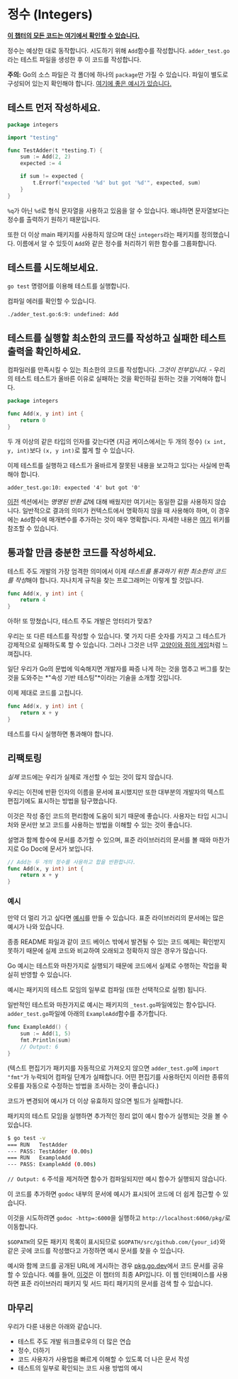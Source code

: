 # 정수 (Integers)

**[이 챕터의 모든 코드는 여기에서 확인할 수 있습니다.](https://github.com/MiryangJung/learn-go-with-tests-ko/tree/master/integers)**

정수는 예상한 대로 동작합니다. 시도하기 위해 `Add`함수를 작성합니다. `adder_test.go`라는 테스트 파일을 생성한 후 이 코드를 작성합니다.

**주의:** Go의 소스 파일은 각 폴더에 하나의 `package`만 가질 수 있습니다. 파일이 별도로 구성되어 있는지 확인해야 합니다. [여기에 좋은 예시가 있습니다.](https://dave.cheney.net/2014/12/01/five-suggestions-for-setting-up-a-go-project)

## 테스트 먼저 작성하세요.

```go
package integers

import "testing"

func TestAdder(t *testing.T) {
	sum := Add(2, 2)
	expected := 4

	if sum != expected {
		t.Errorf("expected '%d' but got '%d'", expected, sum)
	}
}
```

`%q`가 아닌 `%d`로 형식 문자열을 사용하고 있음을 알 수 있습니다. 왜냐하면 문자열보다는 정수를 출력하기 원하기 때문입니다.

또한 더 이상 main 패키지를 사용하지 않으며 대신 `integers`라는 패키지를 정의했습니다. 이름에서 알 수 있듯이 `Add`와 같은 정수를 처리하기 위한 함수를 그룹화합니다.

## 테스트를 시도해보세요.

`go test` 명령어를 이용해 테스트를 실행합니다.

컴파일 에러를 확인할 수 있습니다.

`./adder_test.go:6:9: undefined: Add`

## 테스트를 실행할 최소한의 코드를 작성하고 실패한 테스트 출력을 확인하세요.

컴파일러를 만족시킬 수 있는 최소한의 코드를 작성합니다. _그것이 전부입니다._ - 우리의 테스트 테스트가 올바른 이유로 실패하는 것을 확인하길 원하는 것을 기억해야 합니다.

```go
package integers

func Add(x, y int) int {
	return 0
}
```

두 개 이상의 같은 타입의 인자를 갖는다면 \(지금 케이스에서는 두 개의 정수\) `(x int, y, int)`보다 `(x, y int)`로 짧게 할 수 있습니다.

이제 테스트를 실행하고 테스트가 올바르게 잘못된 내용을 보고하고 있다는 사실에 만족해야 합니다.

`adder_test.go:10: expected '4' but got '0'`

[이전](hello-world.md#one...last...refactor?) 섹션에서는 *명명된 반환 값*에 대해 배웠지만 여기서는 동일한 값을 사용하지 않습니다. 일반적으로 결과의 의미가 컨텍스트에서 명확하지 않을 때 사용해야 하며, 이 경우에는 `Add`함수에 매개변수를 추가하는 것이 매우 명확합니다. 자세한 내용은 [여기](https://github.com/golang/go/wiki/CodeReviewComments#named-result-parameters) 위키를 참조할 수 있습니다.

## 통과할 만큼 충분한 코드를 작성하세요.

테스트 주도 개발의 가장 엄격한 의미에서 이제 *테스트를 통과하기 위한 최소한의 코드를 작성*해야 합니다. 지나치게 규칙을 찾는 프로그래머는 이렇게 할 것입니다.

```go
func Add(x, y int) int {
	return 4
}
```

아하! 또 망쳤습니다, 테스트 주도 개발은 엉터리가 맞죠?

우리는 또 다른 테스트를 작성할 수 있습니다. 몇 가지 다른 숫자를 가지고 그 테스트가 강제적으로 실패하도록 할 수 있습니다. 그러나 그것은 너무 [고양이와 쥐의 게임](https://en.m.wikipedia.org/wiki/Cat_and_mouse)처럼 느껴집니다.

일단 우리가 Go의 문법에 익숙해지면 개발자를 짜증 나게 하는 것을 멈추고 버그를 찾는 것을 도와주는 *"속성 기반 테스팅"*이라는 기술을 소개할 것입니다.

이제 제대로 코드를 고칩니다.

```go
func Add(x, y int) int {
	return x + y
}
```

테스트를 다시 실행하면 통과해야 합니다.

## 리팩토링

_실제_ 코드에는 우리가 실제로 개선할 수 있는 것이 많지 않습니다.

우리는 이전에 반환 인자의 이름을 문서에 표시했지만 또한 대부분의 개발자의 텍스트 편집기에도 표시하는 방법을 탐구했습니다.

이것은 작성 중인 코드의 편리함에 도움이 되기 때문에 좋습니다. 사용자는 타입 시그니처와 문서만 보고 코드를 사용하는 방법을 이해할 수 있는 것이 좋습니다.

설명과 함께 함수에 문서를 추가할 수 있으며, 표준 라이브러리의 문서를 볼 때와 마찬가지로 Go Doc에 문서가 보입니다.

```go
// Add는 두 개의 정수를 사용하고 합을 반환합니다.
func Add(x, y int) int {
	return x + y
}
```

### 예시

만약 더 멀리 가고 싶다면 [예시](https://blog.golang.org/examples)를 만들 수 있습니다. 표준 라이브러리의 문서에는 많은 예시가 나와 있습니다.

종종 README 파일과 같이 코드 베이스 밖에서 발견될 수 있는 코드 예제는 확인받지 못하기 때문에 실제 코드와 비교하여 오래되고 정확하지 않은 경우가 많습니다.

Go 예시는 테스트와 마찬가지로 실행되기 때문에 코드에서 실제로 수행하는 작업을 확실히 반영할 수 있습니다.

예시는 패키지의 테스트 모임의 일부로 컴파일 \(또한 선택적으로 실행\) 됩니다.

일반적인 테스트와 마찬가지로 예시는 패키지의 `_test.go`파일에있는 함수입니다. `adder_test.go`파일에 아래의 `ExampleAdd`함수를 추가합니다.

```go
func ExampleAdd() {
	sum := Add(1, 5)
	fmt.Println(sum)
	// Output: 6
}
```

(텍스트 편집기가 패키지를 자동적으로 가져오지 않으면 `adder_test.go`에 `import "fmt"`가 누락되어 컴파일 단계가 실패합니다. 어떤 편집기를 사용하던지 이러한 종류의 오류를 자동으로 수정하는 방법을 조사하는 것이 좋습니다.)

코드가 변경되어 예시가 더 이상 유효하지 않으면 빌드가 실패합니다.

패키지의 테스트 모임을 실행하면 추가적인 정리 없이 예시 함수가 실행되는 것을 볼 수 있습니다.

```bash
$ go test -v
=== RUN   TestAdder
--- PASS: TestAdder (0.00s)
=== RUN   ExampleAdd
--- PASS: ExampleAdd (0.00s)
```

`// Output: 6` 주석을 제거하면 함수가 컴파일되지만 예시 함수가 실행되지 않습니다.

이 코드를 추가하면 `godoc` 내부의 문서에 예시가 표시되어 코드에 더 쉽게 접근할 수 있습니다.

이것을 시도하려면 `godoc -http=:6000`을 실행하고 `http://localhost:6060/pkg/`로 이동합니다.

`$GOPATH`의 모든 패키지 목록이 표시되므로 `$GOPATH/src/github.com/{your_id}`와 같은 곳에 코드를 작성했다고 가정하면 예시 문서를 찾을 수 있습니다.

예시와 함께 코드를 공개된 URL에 게시하는 경우 [pkg.go.dev](https://pkg.go.dev/)에서 코드 문서를 공유 할 수 있습니다. 예를 들어, [이것](https://pkg.go.dev/github.com/quii/learn-go-with-tests/integers/v2)은 이 챕터의 최종 API입니다. 이 웹 인터페이스를 사용하면 표준 라이브러리 패키지 및 서드 파티 패키지의 문서를 검색 할 수 있습니다.

## 마무리

우리가 다룬 내용은 아래와 같습니다.

-   테스트 주도 개발 워크플로우의 더 많은 연습
-   정수, 더하기
-   코드 사용자가 사용법을 빠르게 이해할 수 있도록 더 나은 문서 작성
-   테스트의 일부로 확인되는 코드 사용 방법의 예시
